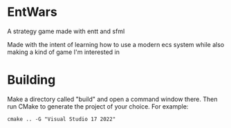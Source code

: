 # EntWars
A strategy game made with entt and sfml

Made with the intent of learning how to use a modern ecs system while also making a kind of game I'm interested in

# Building
Make a directory called "build" and open a command window there. Then run CMake to generate the project of your choice. For example:

`cmake .. -G "Visual Studio 17 2022"`